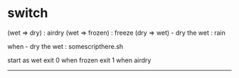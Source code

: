 # switch

(wet => dry) : airdry
(wet => frozen) : freeze
(dry => wet) - dry the wet : rain

when - dry the wet : somescripthere.sh


start as wet 
exit 0 when frozen
exit 1 when airdry

-----------------------